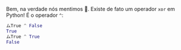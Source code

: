 Bem, na verdade nós mentimos :speak_no_evil:. Existe de fato um operador `xor` em Python! É o operador `^`:

```python
ムTrue ^ False
True
ムTrue ^ True
False
```